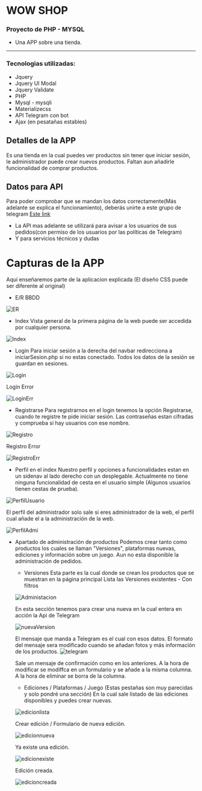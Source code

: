 # WOW SHOP
### Proyecto de PHP - MYSQL
* Una APP sobre una tienda.
---------------------------

### Tecnologias utilizadas:
* Jquery
* Jquery UI Modal
* Jquery Validate
* PHP
* Mysql - mysqli
* Materializecss
* API Telegram con bot
* Ajax (en pesatañas estables)

## Detalles de la APP

Es una tienda en la cual puedes ver productos sin tener que iniciar sesión, le administrador puede crear nuevos productos.
Faltan aun añadirle funcionalidad de comprar productos.

## Datos para API

Para poder comprobar que se mandan los datos correctamente(Más adelante se explica el funcionamiento),
deberás unirte a este  grupo de telegram [Este link](https://t.me/joinchat/AAAAAEVY1AOMUGzFyMhsuw)
- La API mas adelante se utilizará para avisar a los usuarios de sus pedidos(con permiso de los usuarios por las políticas de Telegram)
- Y para servicios técnicos y dudas

# Capturas de la APP
Aquí enseñaremos parte de la aplicacion explicada (El diseño CSS puede ser diferente al original)

* E/R BBDD

![ER](/00/er,png "Entidad/Relación")

* Index
Vista general de la primera página de la web puede ser accedida por cualquier persona.

![Index](/00/principal.png "Index")

* Login
Para iniciar sesión a la derecha del navbar redirecciona a iniciarSesion.php si no estas conectado.
Todos los datos de la sesión se guardan en sesiones.

![Login](/00/login.png "Login")

Login Error

![LoginErr](/00/loginerr.png "Login Error")

* Registrarse
Para registrarnos en el login tenemos la opción Registrarse, cuando te registre te pide iniciar sesión.
Las contraseñas estan cifradas y comprueba si hay usuarios con ese nombre.

![Registro](/00/registro.png "Registro")

Registro Error

![RegistroErr](/00/registroerr.png "Registro")

* Perfil en el index
Nuestro perfil y opciones a funcionalidades estan en un sidenav al lado derecho con un desplegable.
Actualmente no tiene ninguna funcionalidad de cesta en el usuario simple (Algunos usuarios tienen cestas de prueba).

![PerfilUsuario](/00/perfilusuario.png "Perfil Usuario")

El perfil del administrador solo sale si eres administrador de la web, el perfil cual añade el a la administración de la web.

![PerfilAdmi](/00/perfiladmi.png "Perfil Administrador")

* Apartado de administración de productos
Podemos crear tanto como productos los cuales se llaman "Versiones", plataformas nuevas, ediciones y información sobre un juego.
Aun no esta disponible la administración de pedidos.

    * Versiones
    Esta parte es la cual donde se crean los productos que se muestran en la página principal
    Lista las Versiones existentes - Con filtros

    ![Administacion](/00/administacionVersiones.png "Administación Principal")

    En esta sección tenemos para crear una nueva en la cual entera en acción la Api de Telegram

    ![nuevaVersion](/00/nuevaversion.png "Nueva Version")

    El mensaje que manda a Telegram es el cual con esos datos.
    El formato del mensaje sera modificado cuando se añadan fotos y más información de los productos.
    ![telegram](/00/telegram_mensaje.jpeg "Mensaje en telegram")

    Sale un mensaje de confirmación como en los anteriores.
    A la hora de modificar se modiffca en un formulario y se añade a la misma columna.
    A la hora de eliminar se borra de la columna.

    * Ediciones / Plataformas / Juego
    (Estas pestañas son muy parecidas y solo pondré una sección)
    En la cual sale listado de las ediciones disponibles y puedes crear nuevas.

    ![edicionlista](/00/edicionlista.png "Lista de ediciones")

    Crear edición / Formulario de nueva edición.

    ![edicionnueva](/00/edicionformu.png "Formulario edición")

    Ya existe una edición.

    ![edicionexiste](/00/edicionexiste.png "Ya existe una edicion")

    Edición creada.

    ![edicioncreada](/00/edicioncreada.png "Exito")
